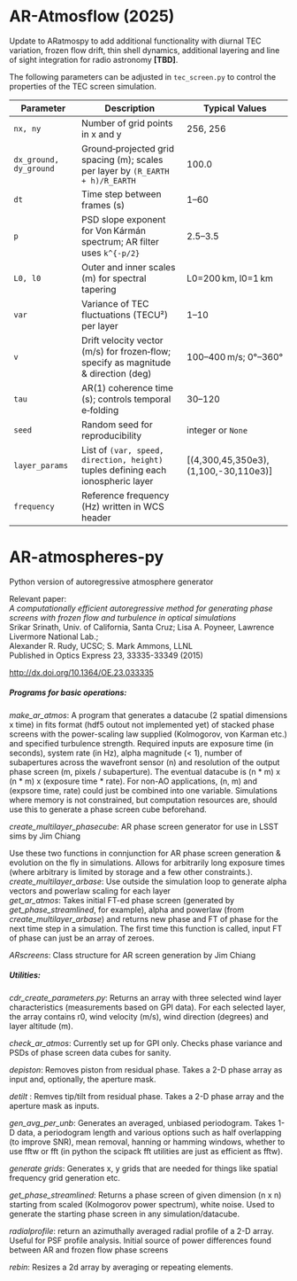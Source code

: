 # AR-Atmosflow (2025)
Update to ARatmospy to add additional functionality with diurnal TEC variation, frozen flow drift, thin shell dynamics, additional layering and line of sight integration for radio astronomy **[TBD]**. 

The following parameters can be adjusted in ```tec_screen.py``` to control the properties of the TEC screen simulation.

| Parameter           | Description                                                                                   | Typical Values             |
|---------------------|-----------------------------------------------------------------------------------------------|----------------------------|
| `nx, ny`            | Number of grid points in x and y                                                              | 256, 256                   |
| `dx_ground, dy_ground` | Ground‐projected grid spacing (m); scales per layer by `(R_EARTH + h)/R_EARTH`                  | 100.0                      |
| `dt`                | Time step between frames (s)                                                                   | 1–60                       |
| `p`                 | PSD slope exponent for Von Kármán spectrum; AR filter uses `k^{-p/2}`                           | 2.5–3.5                    |
| `L0, l0`            | Outer and inner scales (m) for spectral tapering                                               | L0=200 km, l0=1 km         |
| `var`               | Variance of TEC fluctuations (TECU²) per layer                                                  | 1–10                       |
| `v`                 | Drift velocity vector (m/s) for frozen‐flow; specify as magnitude & direction (deg)              | 100–400 m/s; 0°–360°        |
| `tau`               | AR(1) coherence time (s); controls temporal e‐folding                                           | 30–120                     |
| `seed`              | Random seed for reproducibility                                                                | integer or `None`          |
| `layer_params`      | List of `(var, speed, direction, height)` tuples defining each ionospheric layer               | \[(4,300,45,350e3),(1,100,-30,110e3)\] |
| `frequency`         | Reference frequency (Hz) written in WCS header 

# AR-atmospheres-py
Python version of autoregressive atmosphere generator

Relevant paper:  
_A computationally efficient autoregressive method for generating phase screens with frozen flow and turbulence in optical simulations_  
Srikar Srinath, Univ. of California, Santa Cruz; Lisa A. Poyneer, Lawrence Livermore National Lab.;  
Alexander R. Rudy, UCSC; S. Mark Ammons, LLNL  
Published in Optics Express 23, 33335-33349 (2015)

http://dx.doi.org/10.1364/OE.23.033335

##### Programs for basic operations:
_make_ar_atmos_: A program that generates a datacube (2 spatial dimensions x time) in fits format (hdf5 outout not implemented yet)
of stacked phase screens with the power-scaling law supplied (Kolmogorov, von Karman etc.) and specified turbulence strength.
Required inputs are exposure time (in seconds), system rate (in Hz), alpha magnitude (< 1), number of subapertures across the
wavefront sensor (n) and resolution of the output phase screen (m, pixels / subaperture). The eventual datacube is (n * m) x 
(n * m) x (exposure time * rate). For non-AO applications, (n, m) and (expsore time, rate) could just be combined into one
variable. Simulations where memory is not constrained, but computation resources are, should use this to generate a phase screen
cube beforehand. 

_create_multilayer_phasecube_: AR phase screen generator for use in LSST sims by Jim Chiang 

Use these two functions in connjunction for AR phase screen generation & evolution on the fly in simulations. Allows
for arbitrarily long exposure times (where arbitrary is limited by storage and a few other constraints.).  
_create_multilayer_arbase_: Use outside the simulation loop to generate alpha vectors and powerlaw scaling for each layer  
_get_ar_atmos_: Takes initial FT-ed phase screen (generated by _get_phase_streamlined_, for example), alpha and powerlaw (from 
_create_multilayer_arbase_) and returns new phase and FT of phase for the next time step in a simulation. The first time
this function is called, input FT of phase can just be an array of zeroes. 

_ARscreens_: Class structure for AR screen generation by Jim Chiang

##### Utilities:
_cdr_create_parameters.py_: Returns an array with three selected wind layer characteristics (measurements based on GPI data). 
For each selected layer, the array contains r0, wind velocity (m/s), wind direction (degrees) and layer altitude (m).

_check_ar_atmos_: Currently set up for GPI only. Checks phase variance and PSDs of phase screen data cubes for sanity.

_depiston_: Removes piston from residual phase. Takes a 2-D phase array as input and, optionally, the aperture mask.

_detilt_ : Remves tip/tilt from residual phase. Takes a 2-D phase array and the aperture mask as inputs.

_gen_avg_per_unb_: Generates an averaged, unbiased periodogram. Takes 1-D data, a periodogram length and various options such as
half overlapping (to improve SNR), mean removal, hanning or hamming windows, whether to use fftw or fft (in python the scipack 
fft utilities are just as efficient as fftw).

_generate grids_: Generates x, y grids that are needed for things like spatial frequency grid generation etc.

_get_phase_streamlined_: Returns a phase screen of given dimension (n x n) starting from scaled (Kolmogorov power spectrum),
white noise. Used to generate the starting phase screen in any simulation/datacube. 

_radialprofile_: return an azimuthally averaged radial profile of a 2-D array. Useful for PSF profile analysis. Initial source
of power differences found between AR and frozen flow phase screens

_rebin_: Resizes a 2d array by averaging or repeating elements.
